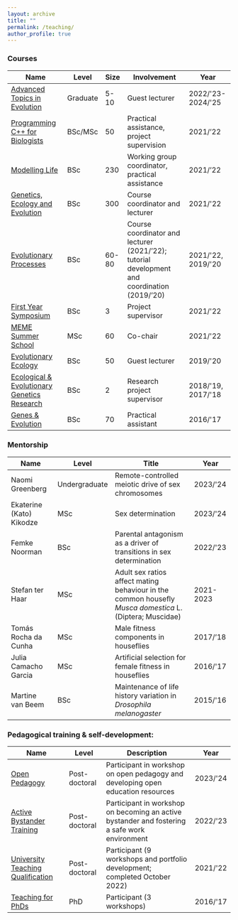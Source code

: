```yaml
---
layout: archive
title: ""
permalink: /teaching/
author_profile: true
---
```


### Courses

| Name | Level | Size | Involvement | Year |
|---|---|---|---|---|
| [Advanced Topics in Evolution](https://www.coursicle.com/georgetown/courses/BIOL/4503/) | Graduate | 5-10 | Guest lecturer  | 2022/'23-2024/'25 |
| [Programming C++ for Biologists](https://ocasys.rug.nl/2021-2022/catalog/course/WMBY010-05?legacy=true) | BSc/MSc | 50 | Practical assistance, project supervision | 2021/’22 |
| [Modelling Life](https://ocasys.rug.nl/2021-2022/catalog/course/WBBY024-05?legacy=true) | BSc | 230 | Working group coordinator, practical assistance | 2021/’22 |
| [Genetics, Ecology and Evolution](https://ocasys.rug.nl/2021-2022/catalog/course/WBBY005-05?legacy=true) | BSc | 300 | Course coordinator and lecturer | 2021/'22 |
| [Evolutionary Processes](https://ocasys.rug.nl/2021-2022/catalog/course/WBBY040-05?legacy=true) | BSc | 60-80 | Course coordinator and lecturer (2021/’22); tutorial development and coordination (2019/’20) | 2021/'22, 2019/'20 |
| [First Year Symposium](https://ocasys.rug.nl/2021-2022/catalog/course/WBBY017-02?legacy=true) | BSc | 3 | Project supervisor | 2021/'22 |
| [MEME Summer School](https://www.evobio.eu/summer-school) | MSc| 60 | Co-chair | 2021/'22 |
| [Evolutionary Ecology](https://ocasys.rug.nl/2020-2021/catalog/course/WBBY038-05?legacy=true) | BSc | 50 | Guest lecturer | 2019/'20 |
| [Ecological & Evolutionary Genetics Research](https://www.rug.nl/ocasys/rug/vak/show?code=WBLS14002) | BSc | 2 | Research project supervisor | 2018/'19, 2017/'18 |
| [Genes & Evolution](https://ocasys.rug.nl/current/catalog/course/WBBY004-05) | BSc | 70 | Practical assistant | 2016/'17 |

### Mentorship

| Name | Level | Title | Year |
|---|---|---|---|
| Naomi Greenberg | Undergraduate | Remote-controlled meiotic drive of sex chromosomes | 2023/'24 |
| Ekaterine (Kato) Kikodze | MSc | Sex determination | 2023/'24 |
| Femke Noorman | BSc | Parental antagonism as a driver of transitions in sex determination | 2022/'23 |
| Stefan ter Haar | MSc | Adult sex ratios affect mating behaviour in the common housefly _Musca domestica_ L. (Diptera; Muscidae) | 2021-2023 |
| Tomás Rocha da Cunha | MSc | Male fitness components in houseflies  | 2017/’18 |
| Julia Camacho Garcia | MSc | Artificial selection for female fitness in houseflies | 2016/'17 |
| Martine van Beem  | BSc | Maintenance of life history variation in _Drosophila melanogaster_ | 2015/'16 |

### Pedagogical training & self-development:

| Name | Level | Description | Year |
|---|---|---|---|
| [Open Pedagogy](https://libcal.rug.nl/calendar/workshops/op28Nov?f=h) | Post-doctoral | Participant in workshop on open pedagogy and developing open education resources | 2023/'24 |
| [Active Bystander Training](https://www.rug.nl/corporate-academy/courses/active-bystander-training) | Post-doctoral | Participant in workshop on becoming an active bystander and fostering a safe work environment | 2022/'23 |
| [University Teaching Qualification](https://www.rug.nl/society-business/centre-for-information-technology/education/teacher-development/basic-courses/bko-utq?lang=en) | Post-doctoral | Participant (9 workshops and portfolio development; completed October 2022) | 2021/'22 |
| [Teaching for PhDs](https://www.rug.nl/society-business/centre-for-information-technology/education/teacher-development/basic-courses/cps-start-to-teach) | PhD | Participant (3 workshops) | 2016/'17 |

